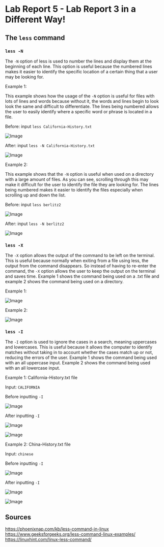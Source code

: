 # **Lab Report 5 - Lab Report 3 in a Different Way!**

## **The `less` command**

### **`less -N`**

The `-N` option of less is used to number the lines and display them at the beginning of each line. This option is useful because the numbered lines makes it easier to identify the specific location of a certain thing that a user may be looking for.  

Example 1:

This example shows how the usage of the `-N` option is useful for files with lots of lines and words because without it, the words and lines begin to look look the same and difficult to differentiate. The lines being numbered allows the user to easily identify where a specific word or phrase is located in a file.

Before: input `less California-History.txt`

![Image](https://github.com/jcaylao/LabReport5/blob/main/2.JPG?raw=true)

After: input `less -N California-History.txt`

![Image](https://github.com/jcaylao/LabReport5/blob/main/1.JPG?raw=true)

Example 2:

This example shows that the `-N` option is useful when used on a directory with a large amount of files. As you can see, scrolling through this may make it difficult for the user to identify the file they are looking for. The lines being numbered makes it easier to identify the files especially when scrolling up and down the list.

Before: input `less berlitz2`

![Image](https://github.com/jcaylao/LabReport5/blob/main/4.JPG?raw=true)

After: input `less -N berlitz2`

![Image](https://github.com/jcaylao/LabReport5/blob/main/3.JPG?raw=true)

### **`less -X`**

The `-X` option allows the output of the command to be left on the terminal. This is useful because normally when exiting from a file using less, the output from the command disappears. So instead of having to re-enter the command, the `-X` option allows the user to keep the output on the terminal and saves time. Example 1 shows the command being used on a .txt file and example 2 shows the command being used on a directory.

Example 1:

![Image](https://github.com/jcaylao/LabReport5/blob/main/6.JPG?raw=true)

Example 2: 

![Image](https://github.com/jcaylao/LabReport5/blob/main/5.JPG?raw=true)

### **`less -I`**

The `-I` option is used to ignore the cases in a search, meaning uppercases and lowercases. This is useful because it allows the computer to identify matches without taking in to account whether the cases match up or not, reducing the errors of the user. Example 1 shows the command being used with an all uppercase input. Example 2 shows the command being used with an all lowercase input.

Example 1: California-History.txt file

Input: `CALIFORNIA`

Before inputting `-I`

![Image](https://github.com/jcaylao/LabReport5/blob/main/not.JPG?raw=true)

After inputting `-I`

![Image](https://github.com/jcaylao/LabReport5/blob/main/eye.JPG?raw=true)

![Image](https://github.com/jcaylao/LabReport5/blob/main/CALI.JPG?raw=true)

Example 2: China-History.txt file

Input: `chinese`

Before inputting `-I`

![Image](https://github.com/jcaylao/LabReport5/blob/main/notfount.JPG?raw=true)

After inputting `-I`

![Image](https://github.com/jcaylao/LabReport5/blob/main/eye.JPG?raw=true)

![Image](https://github.com/jcaylao/LabReport5/blob/main/chinese.JPG?raw=true)



## **Sources**
https://phoenixnap.com/kb/less-command-in-linux
https://www.geeksforgeeks.org/less-command-linux-examples/
https://linuxhint.com/linux-less-command/
